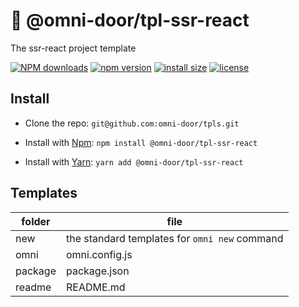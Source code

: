 # 🐸 @omni-door/tpl-ssr-react
The ssr-react project template

[![NPM downloads](http://img.shields.io/npm/dm/%40omni-door%2Ftpl-ssr-react.svg?style=flat-square)](https://www.npmjs.com/package/@omni-door/tpl-ssr-react)
[![npm version](https://badge.fury.io/js/%40omni-door%2Ftpl-ssr-react.svg)](https://badge.fury.io/js/%40omni-door%2Ftpl-ssr-react)
[![install size](https://packagephobia.now.sh/badge?p=%40omni-door%2Ftpl-ssr-react)](https://packagephobia.now.sh/result?p=%40omni-door%2Ftpl-ssr-react)
[![license](http://img.shields.io/npm/l/%40omni-door%2Ftpl-ssr-react.svg)](https://github.com/omni-door/tpls/blob/master/packages/tpl-ssr-react/LICENSE)

## Install
* Clone the repo: `git@github.com:omni-door/tpls.git`

* Install with [Npm](https://www.npmjs.com/package/@omni-door/tpl-ssr-react): `npm install @omni-door/tpl-ssr-react`

* Install with [Yarn](https://yarnpkg.com/en/package/@omni-door/tpl-ssr-react): `yarn add @omni-door/tpl-ssr-react`

## Templates
| folder | file |
| --- | --- |
| new | the standard templates for `omni new` command |
| omni | omni.config.js |
| package | package.json |
| readme | README.md |
